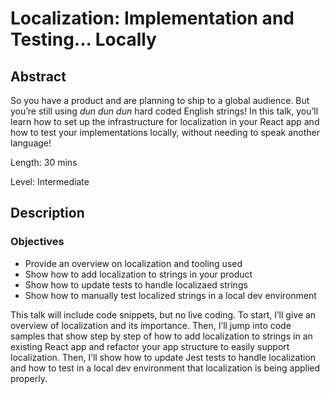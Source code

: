 # Localization: Implementation and Testing... Locally
## Abstract
So you have a product and are planning to ship to a global audience. But you’re still using *dun dun dun* hard coded English strings! In this talk, you’ll learn how to set up the infrastructure for localization in your React app and how to test your implementations locally, without needing to speak another language!

Length: 30 mins

Level: Intermediate

## Description
### Objectives
* Provide an overview on localization and tooling used
* Show how to add localization to strings in your product
* Show how to update tests to handle localizaed strings
* Show how to manually test localized strings in a local dev environment

This talk will include code snippets, but no live coding.
To start, I’ll give an overview of localization and its importance. Then, I’ll jump into code samples that show step by step of how to add localization to strings in an existing React app and refactor your app structure to easily support localization. Then, I’ll show how to update Jest tests to handle localization and how to test in a local dev environment that localization is being applied properly.
